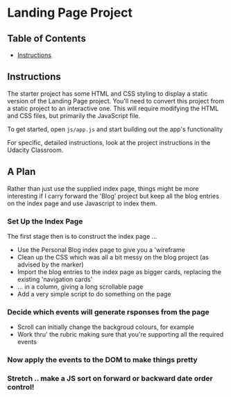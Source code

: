 # Landing Page Project

## Table of Contents

* [Instructions](#instructions)

## Instructions

The starter project has some HTML and CSS styling to display a static version of the Landing Page project. You'll need to convert this project from a static project to an interactive one. This will require modifying the HTML and CSS files, but primarily the JavaScript file.

To get started, open `js/app.js` and start building out the app's functionality

For specific, detailed instructions, look at the project instructions in the Udacity Classroom.


## A Plan

Rather than just use the supplied index page, things might be more interesting if I carry forward the 'Blog' project but keep all the blog entries on the index page and use Javascript to index them.

### Set Up the Index Page

The first stage then is to construct the index page ...

 * Use the Personal Blog index page to give you a 'wireframe
 * Clean up the CSS which was all a bit messy on the blog project (as advised by the marker)
 * Import the blog entries to the index page as bigger cards, replacing the existing 'navigation cards'
 * ... in a column, giving a long scrollable page
 * Add a very simple script to do something on the page

### Decide which events will generate rsponses from the page

 * Scroll can initially change the backgroud colours, for example
 * Work thru' the rubric making sure that you're supporting all the required events

### Now apply the events to the DOM to make things pretty


### Stretch .. make a JS sort on forward or backward date order control!
